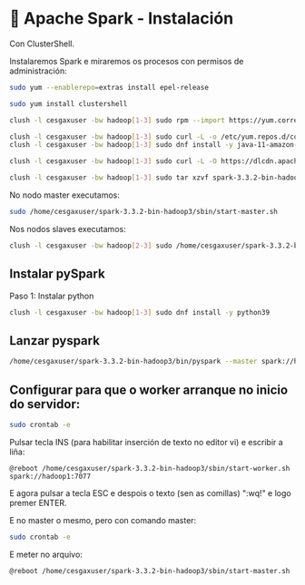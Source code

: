 # 🧾 Apache Spark - Instalación

Con ClusterShell.

Instalaremos Spark e miraremos os procesos con permisos de administración:

``` bash
sudo yum --enablerepo=extras install epel-release
```

``` bash
sudo yum install clustershell
```

``` bash
clush -l cesgaxuser -bw hadoop[1-3] sudo rpm --import https://yum.corretto.aws/corretto.key
```

``` bash
clush -l cesgaxuser -bw hadoop[1-3] sudo curl -L -o /etc/yum.repos.d/corretto.repo https://yum.corretto.aws/corretto.repo
clush -l cesgaxuser -bw hadoop[1-3] sudo dnf install -y java-11-amazon-corretto-devel
```

``` bash
clush -l cesgaxuser -bw hadoop[1-3] sudo curl -L -O https://dlcdn.apache.org/spark/spark-3.3.2/spark-3.3.2-bin-hadoop3.tgz
```

``` bash
clush -l cesgaxuser -bw hadoop[1-3] sudo tar xzvf spark-3.3.2-bin-hadoop3.tgz
```

No nodo master executamos:
``` bash
sudo /home/cesgaxuser/spark-3.3.2-bin-hadoop3/sbin/start-master.sh
```

Nos nodos slaves executamos:

``` bash
clush -l cesgaxuser -bw hadoop[2-3] sudo /home/cesgaxuser/spark-3.3.2-bin-hadoop3/sbin/start-worker.sh spark://hadoop1:7077
```

## Instalar pySpark

Paso 1: Instalar python
``` bash
clush -l cesgaxuser -bw hadoop[1-3] sudo dnf install -y python39
```

## Lanzar pyspark

``` bash
/home/cesgaxuser/spark-3.3.2-bin-hadoop3/bin/pyspark --master spark://hadoop1:7077
```

## Configurar para que o worker arranque no inicio do servidor:

``` bash
sudo crontab -e
```

Pulsar tecla INS (para habilitar inserción de texto no editor vi) e escribir a liña:

```
@reboot /home/cesgaxuser/spark-3.3.2-bin-hadoop3/sbin/start-worker.sh spark://hadoop1:7077
```

E agora pulsar a tecla ESC e despois o texto (sen as comillas) ":wq!" e logo premer ENTER.

E no master o mesmo, pero con comando master:

``` bash
sudo crontab -e
```

E meter no arquivo:

```
@reboot /home/cesgaxuser/spark-3.3.2-bin-hadoop3/sbin/start-master.sh
```
